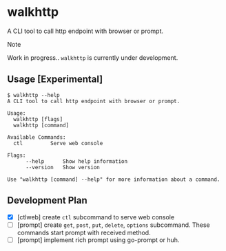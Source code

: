 # walkhttp
A CLI tool to call http endpoint with browser or prompt.

> [!NOTE]  
> Work in progress.. `walkhttp` is currently under development.

## Usage [Experimental]
```console
$ walkhttp --help
A CLI tool to call http endpoint with browser or prompt.

Usage:
  walkhttp [flags]
  walkhttp [command]

Available Commands:
  ctl         Serve web console

Flags:
      --help      Show help information
      --version   Show version

Use "walkhttp [command] --help" for more information about a command.
```

## Development Plan
- [x] [ctlweb] create `ctl` subcommand to serve web console
- [ ] [prompt] create `get`, `post`, `put`, `delete`, `options` subcommand. These commands start prompt with received method.
- [ ] [prompt] implement rich prompt using go-prompt or huh.

